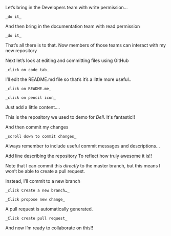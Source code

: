Let’s bring in the Developers team with write permission…

    _do it_

And then bring in the documentation team with read permission

    _do it_

That’s all there is to that.  Now members of those teams can interact with my new repository

Next let’s look at editing and committing files using GitHub

    _click on code tab_

I’ll edit the README.md file so that’s it’s a little more useful..

    _click on README.me_

    _click on pencil icon_

Just add a little content….

This is the repository we used to demo for _Dell_.  It's fantastic!!

And then commit my changes

    _scroll down to commit changes_

Always remember to include useful commit messages and descriptions…

Add line describing the repository
To reflect how truly awesome it is!!

Note that I can commit this _directly_ to the master branch, but this means I won’t be able to create a pull request.

Instead, I’ll commit to a new branch

    _click Create a new branch…_

    _Click propose new change_

A pull request is automatically generated.

    _Click create pull request_

And now I’m ready to collaborate on this!!
